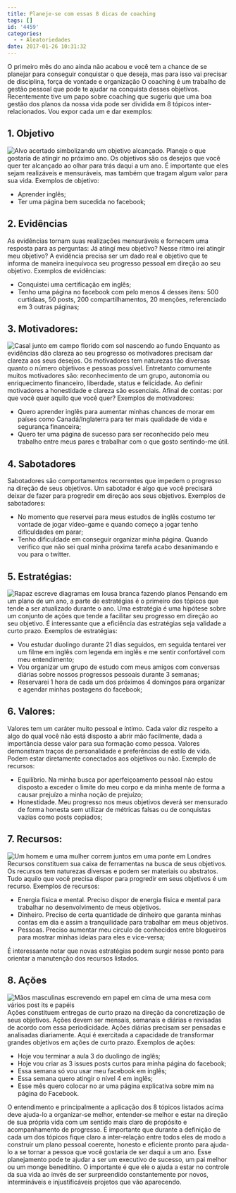 ```yaml
---
title: Planeje-se com essas 8 dicas de coaching
tags: []
id: '4459'
categories:
  - - Aleatoriedades
date: 2017-01-26 10:31:32
---
```


O primeiro mês do ano ainda não acabou e você tem a chance de se planejar para conseguir conquistar o que deseja, mas para isso vai precisar de disciplina, força de vontade e organização O coaching é um trabalho de gestão pessoal que pode te ajudar na conquista desses objetivos. Recentemente tive um papo sobre coaching que sugeriu que uma boa gestão dos planos da nossa vida pode ser dividida em 8 tópicos inter-relacionados. Vou expor cada um e dar exemplos:

## 1\. Objetivo

![Alvo acertado simbolizando um objetivo alcançado.](/images/2017/01/alvo-acertado-262438.jpg) Planeje o que gostaria de atingir no próximo ano. Os objetivos são os desejos que você quer ter alcançado ao olhar para trás daqui a um ano. É importante que eles sejam realizáveis e mensuráveis, mas também que tragam algum valor para sua vida. Exemplos de objetivo:

*   Aprender inglês;
*   Ter uma página bem sucedida no facebook;

## 2\. Evidências

As evidências tornam suas realizações mensuráveis e fornecem uma resposta para as perguntas: Já atingí meu objetivo? Nesse ritmo irei atingir meu objetivo? A evidência precisa ser um dado real e objetivo que te informa de maneira inequívoca seu progresso pessoal em direção ao seu objetivo. Exemplos de evidências:

*   Conquistei uma certificação em inglês;
*   Tenho uma página no facebook com pelo menos 4 desses itens: 500 curtidaas, 50 posts, 200 compartilhamentos, 20 menções, referenciado em 3 outras páginas;

## 3\. Motivadores:

![Casal junto em campo florido com sol nascendo ao fundo](/images/2017/01/casal-em-campo-de-margaridas-196666.jpg) Enquanto as evidências dão clareza ao seu progresso os motivadores precisam dar clareza aos seus desejos. Os motivadores tem naturezas tão diversas quanto o número objetivos e pessoas possível. Entretanto comumente muitos motivadores são: reconhecimento de um grupo, autonomia ou enriquecimento financeiro, liberdade, status e felicidade. Ao definir motivadores a honestidade e clareza são essenciais. Afinal de contas: por que você quer aquilo que você quer? Exemplos de motivadores:

*   Quero aprender inglẽs para aumentar minhas chances de morar em países como Canadá/Inglaterra para ter mais qualidade de vida e segurança financeira;
*   Quero ter uma página de sucesso para ser reconhecido pelo meu trabalho entre meus pares e trabalhar com o que gosto sentindo-me útil.

## 4\. Sabotadores

Sabotadores são comportamentos recorrentes que impedem o progresso na direção de seus objetivos. Um sabotador é algo que você precisará deixar de fazer para progredir em direção aos seus objetivos. Exemplos de sabotadores:

*   No momento que reservei para meus estudos de inglês costumo ter vontade de jogar vídeo-game e quando começo a jogar tenho dificuldades em parar;
*   Tenho dificuldade em conseguir organizar minha página. Quando verifico que não sei qual minha próxima tarefa acabo desanimando e vou para o twitter.

## 5\. Estratégias:

![Rapaz escreve diagramas em lousa branca fazendo planos](/images/2017/01/homem-lousa-branca-planejamento-7369.jpg) Pensando em um plano de um ano, a parte de estratégias é o primeiro dos tópicos que tende a ser atualizado durante o ano. Uma estratégia é uma hipótese sobre um conjunto de ações que tende a facilitar seu progresso em direção ao seu objetivo. É interessante que a eficiência das estratégias seja validade a curto prazo. Exemplos de estratégias:

*   Vou estudar duolingo durante 21 dias seguidos, em seguida tentarei ver um filme em inglês com legenda em inglês e me sentir confortável com meu entendimento;
*   Vou organizar um grupo de estudo com meus amigos com conversas diárias sobre nossos progressos pessoais durante 3 semanas;
*   Reservarei 1 hora de cada um dos próximos 4 domingos para organizar e agendar minhas postagens do facebook;

## 6\. Valores:

Valores tem um caráter muito pessoal e íntimo. Cada valor diz respeito a algo do qual você não está disposto a abrir mão facilmente, dada a importância desse valor para sua formação como pessoa. Valores demonstram traços de personalidade e preferências de estilo de vida. Podem estar diretamente conectados aos objetivos ou não. Exemplo de recursos:

*   Equilíbrio. Na minha busca por aperfeiçoamento pessoal não estou disposto a exceder o limite do meu corpo e da minha mente de forma a causar prejuízo a minha noção de prejuízo;
*   Honestidade. Meu progresso nos meus objetivos deverá ser mensurado de forma honesta sem utilizar de métricas falsas ou de conquistas vazias como posts copiados;

## 7\. Recursos:

![Um homem e uma mulher correm juntos em uma ponte em Londres](/images/2017/01/pessoas-correndo-ponte-29578.jpg) Recursos constituem sua caixa de ferramentas na busca de seus objetivos. Os recursos tem naturezas diversas e podem ser materiais ou abstratos. Tudo aquilo que você precisa dispor para progredir em seus objetivos é um recurso. Exemplos de recursos:

*   Energia física e mental. Preciso dispor de energia física e mental para trabalhar no desenvolvimento de meus objetivos.
*   Dinheiro. Preciso de certa quantidade de dinheiro que garanta minhas contas em dia e assim a tranquilidade para trabalhar em meus objetivos.
*   Pessoas. Preciso aumentar meu círculo de conhecidos entre blogueiros para mostrar minhas ideias para eles e vice-versa;

É interessante notar que novas estratégias podem surgir nesse ponto para orientar a manutenção dos recursos listados.

## 8\. Ações

![Mãos masculinas escrevendo em papel em cima de uma mesa com vários post its e papéis](/images/2017/01/homem-organizando-papeis-237675.jpg) Ações constituem entregas de curto prazo na direção da concretização de seus objetivos. Ações devem ser mensais, semanais e diárias e revisadas de acordo com essa periodicidade. Ações diárias precisam ser pensadas e analisadas diariamente. Aqui é exercitada a capacidade de transformar grandes objetivos em ações de curto prazo. Exemplos de ações:

*   Hoje vou terminar a aula 3 do duolingo de inglês;
*   Hoje vou criar as 3 issues posts curtos para minha página do facebook;
*   Essa semana só vou usar meu facebook em inglês;
*   Essa semana quero atingir o nível 4 em inglês;
*   Esse mês quero colocar no ar uma página explicativa sobre mim na página do Facebook.

O entendimento e principalmente a aplicação dos 8 tópicos listados acima deve ajuda-lo a organizar-se melhor, entender-se melhor e estar na direção de sua própria vida com um sentido mais claro de proṕósito e acompanhamento de progresso. É importante que durante a definição de cada um dos tópicos fique claro a inter-relação entre todos eles de modo a construir um plano pessoal coerente, honesto e eficiente pronto para ajuda-lo a se tornar a pessoa que você gostaria de ser daqui a um ano. Esse planejamento pode te ajudar a ser um executivo de sucesso, um pai melhor ou um monge beneditino. O importante é que ele o ajuda a estar no controle da sua vida ao invés de ser surpreendido constantemente por novos, intermináveis e injustificáveis projetos que vão aparecendo.
